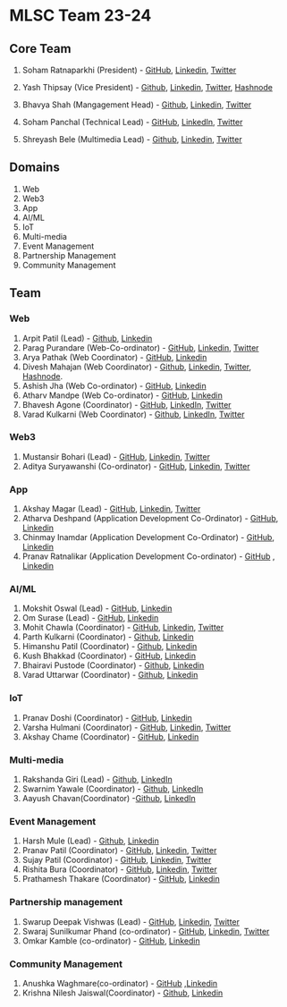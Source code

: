 # MLSC Team 23-24

## Core Team

1. Soham Ratnaparkhi (President) - [GitHub](https://github.com/SohamRatnaparkhi), [Linkedin](https://www.linkedin.com/in/soham-ratnaparkhi-3a3775ab/), [Twitter](https://twitter.com/SohamR_7113)
2. Yash Thipsay (Vice President) - [Github](https://github.com/yashthipsay/), [Linkedin](www.linkedin.com/in/yash-thipsay-7a67a0233), [Twitter](https://twitter.com/y17187), [Hashnode](https://yblogs.hashnode.dev/)
3. Bhavya Shah (Mangagement Head) - [Github](https://github.com/BhavyaBh289/), [Linkedin](https://www.linkedin.com/in/bhavya-shah-9401a7233/), [Twitter](https://twitter.com/BhavyaBh289)
4. Soham Panchal (Technical Lead) - [GitHub](https://github.com/Soham1803), [LinkedIn](https://www.linkedin.com/in/soham-panchal-800968225), [Twitter](https://twitter.com/Soham_desu)

5. Shreyash Bele (Multimedia Lead) - [Github](https://github.com/shreyash-bele), [Linkedin](https://www.linkedin.com/in/shreyash-bele/), [Twitter](https://twitter.com/shreyash_bele)

## Domains

1. Web
2. Web3
3. App
4. AI/ML
5. IoT
6. Multi-media
7. Event Management
8. Partnership Management
9. Community Management

## Team

### Web

1. Arpit Patil (Lead) - [Github](https://github.com/ArpitPatil123), [Linkedin](https://www.linkedin.com/in/arpit-patil-88706a272/)
2. Parag Purandare (Web-Co-ordinator) - [GitHub](https://github.com/paragpurandare), [Linkedin](https://www.linkedin.com/in/parag-purandare-9ba399235/), [Twitter](https://twitter.com/purandare_parag)
3. Arya Pathak (Web Coordinator) - [GitHub](https://github.com/arya2004), [Linkedin](https://www.linkedin.com/in/arya-pathak-a53a58256/)
4. Divesh Mahajan (Web Coordinator) - [Github](https://github.com/Diveshmahajan4), [Linkedin](https://www.linkedin.com/in/divesh-mahajan-43a585216/), [Twitter](https://twitter.com/diveshtwt), [Hashnode](https://blog.diveshmahajan.tech/).
5. Ashish Jha (Web Co-ordinator) - [GitHub](https://github.com/ashishjha1034), [Linkedin](https://www.linkedin.com/in/ashishkumar-jha-a75b18250/)
6. Atharv Mandpe (Web Co-ordinator) - [GitHub](https://github.com/AtharvMandpe), [Linkedin](https://www.linkedin.com/in/atharv-mandpe/)
7. Bhavesh Agone (Coordinator) - [GitHub](https://github.com/techcodebhavesh), [LinkedIn](https://www.linkedin.com/in/bhavesh-agone-638308252), [Twitter](https://twitter.com/BhaveshAgone)
8. Varad Kulkarni (Web Coordinator) - [Github](https://github.com/varad-kulkarni172), [LinkedIn](https://www.linkedin.com/in/varad-kulkarni-675504264/), [Twitter](https://twitter.com/KulVarad172004)


### Web3

1. Mustansir Bohari (Lead) - [GitHub](https://github.com/B-Mustansir), [Linkedin](https://www.linkedin.com/in/bohari-mustansir/), [Twitter](https://twitter.com/MustansirBohari)
2. Aditya Suryawanshi (Co-ordinator) - [GitHub](https://github.com/Adidem23), [Linkedin](https://www.linkedin.com/in/aditya-suryawanshi-945145235/), [Twitter](https://twitter.com/SURYAWANSHIADI3)

### App

1. Akshay Magar (Lead) - [GitHub](https://github.com/akshaymagar2003), [Linkedin](https://www.linkedin.com/in/akshay-magar-387676237/), [Twitter](https://twitter.com/AkshayM11344233)
2. Atharva Deshpand (Application Development Co-Ordinator) - [GitHub](https://github.com/aadeshp1), [Linkedin](https://www.linkedin.com/in/aad19/)
3. Chinmay Inamdar (Application Development Co-Ordinator) - [GitHub](https://github.com/ChinmayInamdar), [Linkedin](www.linkedin.com/in/chinmayinamdar)
4. Pranav Ratnalikar (Application Development Co-ordinator) - [GitHub](https://github.com/PranavPRatnalikar) , [Linkedin](www.linkedin.com/in/pranav-ratnalikar)

### AI/ML

1. Mokshit Oswal (Lead) - [GitHub](https://github.com/moky1477), [Linkedin](https://www.linkedin.com/in/mokshit-oswal-479b78227/)
2. Om Surase (Lead) - [GitHub](https://github.com/omsurase), [Linkedin](https://www.linkedin.com/in/om-surase-765314222/)
3. Mohit Chawla (Coordinator) - [GitHub](https://github.com/Mohit1345), [Linkedin](https://www.linkedin.com/in/mohit-chawla13), [Twitter](https://twitter.com/chawlamohit1313)
4. Parth Kulkarni (Coordinator) - [Github](https://github.com/parthkulkarni04), [Linkedin](https://www.linkedin.com/in/parth-kulkarni-065802271/)
5. Himanshu Patil (Coordinator) - [Github](https://github.com/HimanshuPPatil), [Linkedin](https://www.linkedin.com/in/himanshu-patil-5a9746271/)
6. Kush Bhakkad (Coordinator) - [GitHub](https://github.com/KushBhakkad), [Linkedin](https://www.linkedin.com/in/kush-bhakkad-3a3b37263)
7. Bhairavi Pustode (Coordinator) - [Github](https://github.com/Bhairavip2209), [Linkedin](https://www.linkedin.com/in/bhairavi-pustode-b66327235/)
8. Varad Uttarwar (Coordinator) - [Github](https://github.com/Varadut1), [Linkedin](https://www.linkedin.com/in/varad-uttarwar-95816822b/)

### IoT

1. Pranav Doshi (Coordinator) - [GitHub](https://github.com/pranav8doshi), [Linkedin](https://www.linkedin.com/in/pranav-doshi-5463b2249/)
2. Varsha Hulmani (Coordinator) - [GitHub](https://github.com/varshahulmani), [Linkedin](https://www.linkedin.com/in/varsha-hulmani-a29061233/), [Twitter](https://twitter.com/VarshaHulmani?t=A3DSs5aRmv5w8kzq_zCNew&s=09)
3. Akshay Chame (Coordinator) - [GitHub](https://github.com/akshayram1), [Linkedin](https://www.linkedin.com/in/akshay-chame-b43bb8209/)

### Multi-media

1. Rakshanda Giri (Lead) - [Github](https://github.com/Rakshanda23), [LinkedIn](https://www.linkedin.com/in/rakshanda23/)
2. Swarnim Yawale (Coordinator) - [Github](https://github.com/Swarnim-Yawale), [LinkedIn](https://www.linkedin.com/in/swarnim-yawale-142109264/)
3. Aayush Chavan(Coordinator) -[Github](https://github.com/Aayushcoding), [LinkedIn](https://www.linkedin.com/in/aayush-chavan-610b8b259/) 

### Event Management

1. Harsh Mule (Lead) - [Github](https://github.com/harshmule17), [Linkedin](https://www.linkedin.com/in/harsh-mule-63a940229/)
2. Pranav Patil (Coordinator) - [GitHub](https://github.com/Pannu0), [Linkedin](https://www.linkedin.com/in/pranav-patil-04b945271/), [Twitter](https://twitter.com/PRANAVPATI10955)
3. Sujay Patil (Coordinator) - [GitHub](https://github.com/sujaypatil15), [Linkedin](https://www.linkedin.com/in/sujay-patil-a2a0b4232/), [Twitter](https://twitter.com/sujay_1522)
4. Rishita Bura (Coordinator) - [GitHub](https://github.com/rishitabura), [Linkedin](https://www.linkedin.com/in/rishita-bura-1a53b9229/), [Twitter](https://twitter.com/rishitabura)
5. Prathamesh Thakare (Coordinator) - [GitHub](https://github.com/pdthakare019), [Linkedin](https://www.linkedin.com/in/prathameshthakare19/)

### Partnership management

1. Swarup Deepak Vishwas (Lead) - [GitHub](https://github.com/SwarupVishwas18), [Linkedin](https://www.linkedin.com/in/swarup-vishwas-8895221b9/), [Twitter](https://twitter.com/sdvishwas2312)
2. Swaraj Sunilkumar Phand (co-ordinator) - [GitHub](https://github.com/Swaraj7700), [Linkedin](https://www.linkedin.com/in/swaraj-phand-037995248/), [Twitter](https://twitter.com/swaraj_phand)
3. Omkar Kamble (co-ordinator) - [GitHub](https://github.com/Omkar-2121), [Linkedin](https://www.linkedin.com/in/omkar-kamble-6a26aa230)

### Community Management

1. Anushka Waghmare(co-ordinator) - [GitHub](https://github.com/Anushka068) ,[Linkedin](https://www.linkedin.com/in/anushka-waghmare-104865261)
2. Krishna Nilesh Jaiswal(Coordinator) - [Github](https://github.com/mailmeat-krishna), [Linkedin](https://www.linkedin.com/in/krishna-jaiswal-418160202/)
